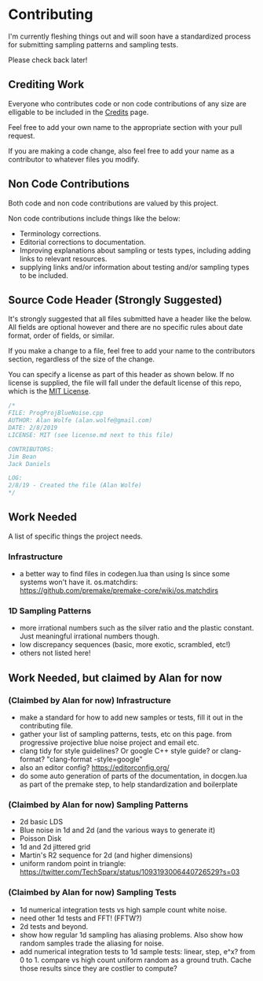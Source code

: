 # Contributing

I'm currently fleshing things out and will soon have a standardized process for submitting sampling patterns and sampling tests.

Please check back later!

## Crediting Work

Everyone who contributes code or non code contributions of any size are elligable to be included in the [Credits](credits.md) page.

Feel free to add your own name to the appropriate section with your pull request.

If you are making a code change, also feel free to add your name as a contributor to whatever files you modify.

## Non Code Contributions

Both code and non code contributions are valued by this project.

Non code contributions include things like the below:
* Terminology corrections.
* Editorial corrections to documentation.
* Improving explanations about sampling or tests types, including adding links to relevant resources.
* supplying links and/or information about testing and/or sampling types to be included.

## Source Code Header (Strongly Suggested)

It's strongly suggested that all files submitted have a header like the below.  All fields are optional however and there are no specific rules about date format, order of fields, or similar.

If you make a change to a file, feel free to add your name to the contributors section, regardless of the size of the change.

You can specify a license as part of this header as shown below.  If no license is supplied, the file will fall under the default license of this repo, which is the [MIT License](LICENSE).

```cpp
/*
FILE: ProgProjBlueNoise.cpp
AUTHOR: Alan Wolfe (alan.wolfe@gmail.com)
DATE: 2/8/2019
LICENSE: MIT (see license.md next to this file)

CONTRIBUTORS: 
Jim Bean
Jack Daniels

LOG:
2/8/19 - Created the file (Alan Wolfe)
*/
```
## Work Needed

A list of specific things the project needs.

### Infrastructure
* a better way to find files in codegen.lua than using ls since some systems won't have it. os.matchdirs:  https://github.com/premake/premake-core/wiki/os.matchdirs


### 1D Sampling Patterns
* more irrational numbers such as the silver ratio and the plastic constant. Just meaningful irrational numbers though. 
* low discrepancy sequences (basic, more exotic, scrambled, etc!)
* others not listed here!

## Work Needed, but claimed by Alan for now

### (Claimbed by Alan for now) Infrastructure
* make a standard for how to add new samples or tests, fill it out in the contributing file.
* gather your list of sampling patterns, tests, etc on this page. from progressive projective blue noise project and email etc.
* clang tidy for style guidelines? Or google C++ style guide? or clang-format? "clang-format -style=google"
* also an editor config? https://editorconfig.org/
* do some auto generation of parts of the documentation, in docgen.lua as part of the premake step, to help standardization and boilerplate

### (Claimbed by Alan for now) Sampling Patterns
* 2d basic LDS
* Blue noise in 1d and 2d (and the various ways to generate it)
* Poisson Disk
* 1d and 2d jittered grid
* Martin's R2 sequence for 2d (and higher dimensions)
* uniform random point in triangle: https://twitter.com/TechSparx/status/1093193006440726529?s=03

### (Claimbed by Alan for now) Sampling Tests
* 1d numerical integration tests vs high sample count white noise.
* need other 1d tests and FFT! (FFTW?)
* 2d tests and beyond.
* show how regular 1d sampling has aliasing problems. Also show how random samples trade the aliasing for noise. 
* add numerical integration tests to 1d sample tests: linear, step, e^x? from 0 to 1.  compare vs high count uniform random as a ground truth.  Cache those results since they are costlier to compute?

